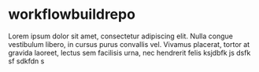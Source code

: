 # workflowbuildrepo
Lorem ipsum dolor sit amet, consectetur adipiscing elit. Nulla congue vestibulum libero,
            in cursus purus convallis vel. Vivamus placerat, tortor at gravida laoreet, lectus sem
            facilisis urna, nec hendrerit felis ksjdbfk js
            dsfk sf
            sdkfdn s
